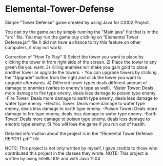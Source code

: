# Elemental-Tower-Defense
Simple "Tower Defense" game created by using Java for CS102 Project.

You can try the game out by simply running the "Main.java" file that is in the "src" file.
You may run the game buy clicking on "Elemental Tower Defense.jar" file (I did not have a chance to try this feature on other computers, it may not work).

Correction of "How To Play"
	1) Select the tower you want to place by clicking the tower in from right side of the screen.
	2) Place the tower to any green tile you want.
	3) Killing enemies will make you gain gold to place another tower or upgrade the towers.
      	- You can upgrade towers by clicking the "Upgrade" button from the right and click the tower you want to upgrade afterwards.
	4) Different tower types deals different amount of damage to enemies (varies to enemy's type as well).
		-Water Tower: Deals more damage to fire type enemy, deals less damage to poison type enemy.
      	-Fire Tower: Deals more damage to earth type enemy, deals less damage to water type enemy.
           	-Electric Tower: Deals more damage to water type enemy, deals less damage to earth type enemy.
            -Poison Tower: Deals more damage to fire type enemy, deals less damage to water type enemy.
            -Earth Tower: Deals more damage to poison type enemy, deals less damage to electric type enemy.
      5) You will lose the game if you run out of health.
 
Detailed information about the project is in the "Elemental Tower Defense REPORT.pdf" file.
      
      
NOTE: This project is not only written by myself, I gave credits to those who contributed this project in the classes they wrote.
NOTE: This project is written by using IntellIJ IDE and with Java 11.04
